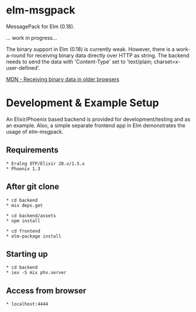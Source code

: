 # elm-msgpack

MessagePack for Elm (0.18).

... work in progress...

The binary support in Elm (0.18) is currently weak. However, there is a work-a-round
for receiving binary data directly over HTTP as string. The backend needs to send
the data with 'Content-Type' set to 'text/plain; charset=x-user-defined'.

[ MDN - Receiving binary data in older browsers ](https://developer.mozilla.org/en-US/docs/Web/API/XMLHttpRequest/Sending_and_Receiving_Binary_Data 
)

# Development & Example Setup

An Elixir/Phoenix based backend is provided for development/testing and as an
example. Also, a simple separate frontend app in Elm demonstrates the usage of
elm-msgpack.

## Requirements
    * Eralng OTP/Elixir 20.x/1.5.x
    * Phoenix 1.3

## After git clone
    * cd backend
    * mix deps.get
    
    * cd backend/assets
    * npm install

    * cd frontend
    * elm-package install

## Starting up
    * cd backend
    * iex -S mix phx.server

## Access from browser
    * localhost:4444
